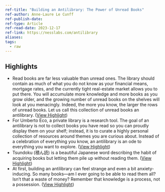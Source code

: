 ```yaml
---
ref-title: "Building an Antilibrary: The Power of Unread Books"
ref-author: Anne-Laure Le Cunff
ref-publish-date: 
ref-type: Article
ref-read-date: 2023-12-17
ref-link: https://nesslabs.com/antilibrary
aliases: 
tags:
  - raw
---
```


## Highlights
- Read books are far less valuable than unread ones. The library should contain as much of what you do not know as your financial means, mortgage rates, and the currently tight real-estate market allows you to put there. You will accumulate more knowledge and more books as you grow older, and the growing number of unread books on the shelves will look at you menacingly. Indeed, the more you know, the larger the rows of unread books. Let us call this collection of unread books an antilibrary. ([View Highlight](https://read.readwise.io/read/01he235k2d85c5vvnssg6cjfr8))
- For Umberto Eco, a private library is a research tool. The goal of an antilibrary is not to collect books you have read so you can proudly display them on your shelf; instead, it is to curate a highly personal collection of resources around themes you are curious about. Instead of a celebration of everything you know, an antilibrary is an ode to everything you want to explore. ([View Highlight](https://read.readwise.io/read/01he2362depvdtvzxsxt39g2ss))
- Tsundoku (積ん読) is a beautiful Japanese word describing the habit of acquiring books but letting them pile up without reading them. ([View Highlight](https://read.readwise.io/read/01he5vez37fk85chtqt75tbqg1))
- At first, building an antilibrary can feel strange and even a bit anxiety-inducing. So many books—am I ever going to be able to read them all? Isn’t that a waste of money? Remember that knowledge is a process, not a possession. ([View Highlight](https://read.readwise.io/read/01he239g76ck5627nw9wghvr28))
